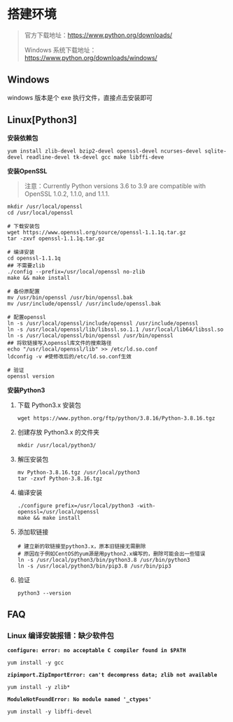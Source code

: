 <!--
 * @Github       : https://github.com/superzhc/BigData-A-Question
 * @Author       : SUPERZHC
 * @CreateDate   : 2020-12-25 14:03:54
 * @LastEditTime : 2020-12-25 14:35:34
 * @Copyright 2020 SUPERZHC
-->
# 搭建环境

> 官方下载地址：<https://www.python.org/downloads/>
> 
> Windows 系统下载地址：<https://www.python.org/downloads/windows/>

## Windows

windows 版本是个 exe 执行文件，直接点击安装即可

## Linux\[Python3\]

**安装依赖包**

```shell
yum install zlib-devel bzip2-devel openssl-devel ncurses-devel sqlite-devel readline-devel tk-devel gcc make libffi-deve
```

**安装OpenSSL**

> 注意：Currently Python versions 3.6 to 3.9 are compatible with OpenSSL 1.0.2, 1.1.0, and 1.1.1.

```shell
mkdir /usr/local/openssl
cd /usr/local/openssl

# 下载安装包
wget https://www.openssl.org/source/openssl-1.1.1q.tar.gz
tar -zxvf openssl-1.1.1q.tar.gz

# 编译安装
cd openssl-1.1.1q
## 不需要zlib
./config --prefix=/usr/local/openssl no-zlib
make && make install

# 备份原配置
mv /usr/bin/openssl /usr/bin/openssl.bak
mv /usr/include/openssl/ /usr/include/openssl.bak

# 配置openssl
ln -s /usr/local/openssl/include/openssl /usr/include/openssl
ln -s /usr/local/openssl/lib/libssl.so.1.1 /usr/local/lib64/libssl.so
ln -s /usr/local/openssl/bin/openssl /usr/bin/openssl
## 将软链接写入openssl库文件的搜索路径
echo "/usr/local/openssl/lib" >> /etc/ld.so.conf
ldconfig -v #使修改后的/etc/ld.so.conf生效

# 验证
openssl version
```

**安装Python3**

1. 下载 Python3.x 安装包
    ```shell
    wget https://www.python.org/ftp/python/3.8.16/Python-3.8.16.tgz
    ```
2. 创建存放 Python3.x 的文件夹
    ```shell
    mkdir /usr/local/python3/
    ```
3. 解压安装包
    ```shell
    mv Python-3.8.16.tgz /usr/local/python3
    tar -zxvf Python-3.8.16.tgz
    ```
4. 编译安装
    ```shell
    ./configure prefix=/usr/local/python3 -with-openssl=/usr/local/openssl
    make && make install
    ```
5. 添加软链接
    ```shell
    # 建立新的软链接至python3.x，原本旧链接无需删除
    # 原因在于例如CentOS的yum源是用python2.x编写的，删除可能会出一些错误
    ln -s /usr/local/python3/bin/python3.8 /usr/bin/python3
    ln -s /usr/local/python3/bin/pip3.8 /usr/bin/pip3
    ```
6. 验证
    ```shell
    python3 --version
    ```

## FAQ

### Linux 编译安装报错：缺少软件包

**`configure: error: no acceptable C compiler found in $PATH`**

```shell
yum install -y gcc
```

**`zipimport.ZipImportError: can't decompress data; zlib not available`**

```shell
yum install -y zlib*
```

**`ModuleNotFoundError: No module named '_ctypes'`**

```shell
yum install -y libffi-devel
```